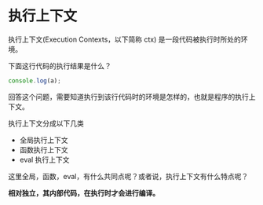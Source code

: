 # 执行上下文

执行上下文(Execution Contexts，以下简称 ctx) 是一段代码被执行时所处的环境。

下面这行代码的执行结果是什么？

```js
console.log(a);
```

回答这个问题，需要知道执行到该行代码时的环境是怎样的，也就是程序的执行上下文。

执行上下文分成以下几类

- 全局执行上下文
- 函数执行上下文
- eval 执行上下文

这里全局，函数，eval，有什么共同点呢？或者说，执行上下文有什么特点呢？

**相对独立，其内部代码，在执行时才会进行编译。**
